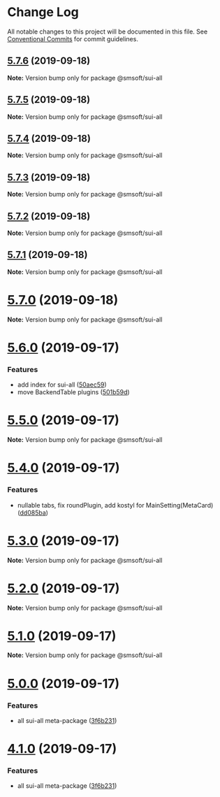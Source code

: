 # Change Log

All notable changes to this project will be documented in this file.
See [Conventional Commits](https://conventionalcommits.org) for commit guidelines.

## [5.7.6](https://github.com/mbuyakov/SUI.CORE/compare/v5.7.5...v5.7.6) (2019-09-18)

**Note:** Version bump only for package @smsoft/sui-all





## [5.7.5](https://github.com/mbuyakov/SUI.CORE/compare/v5.7.4...v5.7.5) (2019-09-18)

**Note:** Version bump only for package @smsoft/sui-all





## [5.7.4](https://github.com/mbuyakov/SUI.CORE/compare/v5.7.3...v5.7.4) (2019-09-18)

**Note:** Version bump only for package @smsoft/sui-all





## [5.7.3](https://github.com/mbuyakov/SUI.CORE/compare/v5.7.2...v5.7.3) (2019-09-18)

**Note:** Version bump only for package @smsoft/sui-all





## [5.7.2](https://github.com/mbuyakov/SUI.CORE/compare/v5.7.1...v5.7.2) (2019-09-18)

**Note:** Version bump only for package @smsoft/sui-all





## [5.7.1](https://github.com/mbuyakov/SUI.CORE/compare/v5.7.0...v5.7.1) (2019-09-18)

**Note:** Version bump only for package @smsoft/sui-all





# [5.7.0](https://github.com/mbuyakov/SUI.CORE/compare/v5.6.0...v5.7.0) (2019-09-18)

**Note:** Version bump only for package @smsoft/sui-all





# [5.6.0](https://github.com/mbuyakov/SUI.CORE/compare/v5.5.0...v5.6.0) (2019-09-17)


### Features

* add index for sui-all ([50aec59](https://github.com/mbuyakov/SUI.CORE/commit/50aec59))
* move BackendTable plugins ([501b59d](https://github.com/mbuyakov/SUI.CORE/commit/501b59d))





# [5.5.0](https://github.com/mbuyakov/SUI.CORE/compare/v5.4.0...v5.5.0) (2019-09-17)

**Note:** Version bump only for package @smsoft/sui-all





# [5.4.0](https://github.com/mbuyakov/SUI.CORE/compare/v5.2.0...v5.4.0) (2019-09-17)


### Features

* nullable tabs, fix roundPlugin, add kostyl for MainSetting(MetaCard) ([dd085ba](https://github.com/mbuyakov/SUI.CORE/commit/dd085ba))





# [5.3.0](https://github.com/mbuyakov/SUI.CORE/compare/v5.0.0...v5.3.0) (2019-09-17)

**Note:** Version bump only for package @smsoft/sui-all






# [5.2.0](https://github.com/mbuyakov/SUI.CORE/compare/v5.1.0...v5.2.0) (2019-09-17)

**Note:** Version bump only for package @smsoft/sui-all





# [5.1.0](https://github.com/mbuyakov/SUI.CORE/compare/v4.1.0...v5.1.0) (2019-09-17)

**Note:** Version bump only for package @smsoft/sui-all





# [5.0.0](https://github.com/mbuyakov/SUI.CORE/compare/v3.0.1...v5.0.0) (2019-09-17)


### Features

* all sui-all meta-package ([3f6b231](https://github.com/mbuyakov/SUI.CORE/commit/3f6b231))






# [4.1.0](https://github.com/mbuyakov/SUI.CORE/compare/v4.0.12...v4.1.0) (2019-09-17)


### Features

* all sui-all meta-package ([3f6b231](https://github.com/mbuyakov/SUI.CORE/commit/3f6b231))
